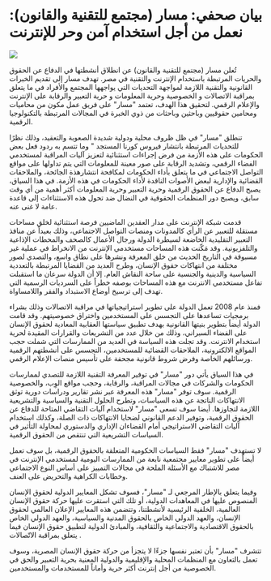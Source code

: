 # بيان صحفي: مسار (مجتمع للتقنية والقانون): نعمل من أجل استخدام آمن وحر للإنترنت
![](https://masaar.net/wp-content/uploads/2020/04/webcover.png)

تُعلن مسار (مجتمع للتقنية والقانون) عن انطلاق أنشطتها في الدفاع عن الحقوق والحريات المرتبطة باستخدام الإنترنت والتقنية في مصر. تهدف مسار إلى تقديم الخبرات القانونية والتقنية اللازمة لمواجهة التحديات التي يواجهها المجتمع والأفراد في ما يتعلق بمراقبة الاتصالات و الخصوصية وحرية المعلومات و حرية التعبير والرقابة على الإنترنت والإعلام الرقمي. لتحقيق هذا الهدف، تعتمد "مسار" على فريق عمل مكون من محاميات ومحامين حقوقيين وباحثين وباحثات من ذوي الخبرة في المجالات المرتبطة بالتكنولوجيا الرقمية.

تنطلق "مسار" في ظل ظروف محلية ودولية شديدة الصعوبة والتعقيد، وذلك نظرًا للتحديات المرتبطة بانتشار فيروس كورنا المستجد " وما تتسم به ردود فعل بعض الحكومات على هذه الأزمة من فرض إجراءات استثنائية لتعزيز آليات المراقبة لمستخدمي الفضاء الرقمي، وتشديد الرقابة على صور معينة للمعلومات التي يتم تداولها على مواقع التواصل الاجتماعي في ما يتعلق بأداء الحكومات لمكافحة انتشارهذة الجائحة، والملاحقات القضائية والإدارية لبعض الأصوات الناقدة لأداء الحكومات في هذه الأزمة. في هذا السياق، يصبح الدفاع عن الحقوق الرقمية وحرية التعبير وحرية المعلومات أكثر أهمية من أي وقت سابق، ويصبح دور المنظمات الحقوقية في النضال ضد تحول هذه الاستثناءات إلى قاعدة عامة لا غنى عنه.

قدمت شبكة الإنترنت على مدار العقدين الماضيين فرصة استثنائية لخلق مساحات مستقلة للتعبير عن الرأي  كالمدونات ومنصات التواصل الاجتماعي، وذلك بعيداً عن منافذ التعبير التقليدية الخاضعة لسيطرة الدولة ورجال الأعمال كالصحف والمحطات الإذاعية والتلفزيونية. وقد مَكّنت هذه المساحات مستخدمي الإنترنت من الانخراط في عملية غير مسبوقة في التاريخ الحديث من خلق المعرفة ونشرها على نطاق واسع، والتصدي لصور مختلفة من انتهاكات حقوق الإنسان، وطرح العديد من القضايا المرتبطة بالتعددية السياسية والدينية والجنسية على ساحة النقاش العام. إلا أن الدولة سرعان ما استقبلت تفاعل مستخدمي الانترنت مع هذه المساحات بوصفه خطراً على السرديات الرسمية التي تهدف إلى ترسيخ أوضاع الاستبداد والفقر واللامساواة.

فمنذ عام 2008 تعمل الدولة على تطوير استراتيجياتها في مراقبة الاتصالات وذلك بشراء برمجيات تساعدها على التجسس على المستخدمين واختراق خصوصيتهم. وقد قامت الدولة أيضاً بتطوير بنيتها القانونية بهدف تطبيق سياستها العقابية المعادية لحقوق الإنسان على الفضاء السبراني، وذلك من خلال عدد من التشريعات والقرارات المقيدة لحرية استخدام الانترنت. وقد تجلت هذه السياسة في العديد من الممارسات التي شملت حجب المواقع الالكترونية، الملاحقات القضائية للمستخدمين، التجسس على أنشطتهم الرقمية ورسائلهم الخاصة وفرض شروط قانونية مجحفة على تأسيس منصات الإعلام الرقمي.

في هذا السياق يأتي دور "مسار" في توفير المعرفة التقنية اللازمة للتصدي لممارسات الحكومات والشركات في مجالات المراقبة، والرقابة، وحجب مواقع الوِب، والخصوصية الرقمية. سوف توفر "مسار" هذه المعرفة عبر نشر تقارير ودراسات دورية توثق الانتهاكات الناتجة عن هذه السياسات، وتطرح الحلول التقنية والسياسية والتشريعية اللازمة لتجاوزها.  أيضا سوف تسعى "مسار" لاستخدام آليات التقاضي المتاحة للدفاع عن الحقوق الرقمية، وتوفير الدعم القانوني لضحايا الانتهاكات ذات الصلة، وكذلك استخدام آليات التقاضي الاستراتيجي أمام القضاءان الإداري والدستوري لمحاولة التأثير في السياسات التشريعية التي تنتقص من الحقوق الرقمية.

لا تستهدف "مسار" فقط السياسات الحكومية المتعلقة بالحقوق الرقمية، بل سوف تعمل أيضاً على تطوير معايير مجتمعية نابعة من الممارسات اليومية لمستخدمي الإنترنت في مصر للاشتباك مع الأسئلة الملحة في مجالات التمييز على أساس النوع الاجتماعي وخطابات الكراهية والتحريض على العنف.

وفيما يتعلق بالإطار المرجعي لـ "مسار"، فسوف تشكل المعايير الدولية لحقوق الإنسان المنصوص عليها في المعاهدات الدولية، أو تلك التي استقرت عليها حركة حقوق الإنسان العالمية، الخلفية الرئيسية لأنشطتنا، وتتضمن هذه المعايير الإعلان العالمي لحقوق الإنسان، والعهد الدولي الخاص بالحقوق المدنية والسياسية، والعهد الدولي الخاص بالحقوق الاقتصادية والاجتماعية والثقافية، والمبادئ الدولية لتطبيق حقوق الإنسان فيما يتعلق بمراقبة الاتّصالات .

تتشرف "مسار" بأن تعتبر نفسها جزءًا لا يتجزأ من حركة حقوق الإنسان المصرية، وسوف تعمل بالتعاون مع المنظمات المحلية والإقليمية والدولية المعنية بحرية التعبير والحق في الخصوصية من أجل إنترنت أكثر حرية وأماناً للمستخدمات والمستخدمين.
